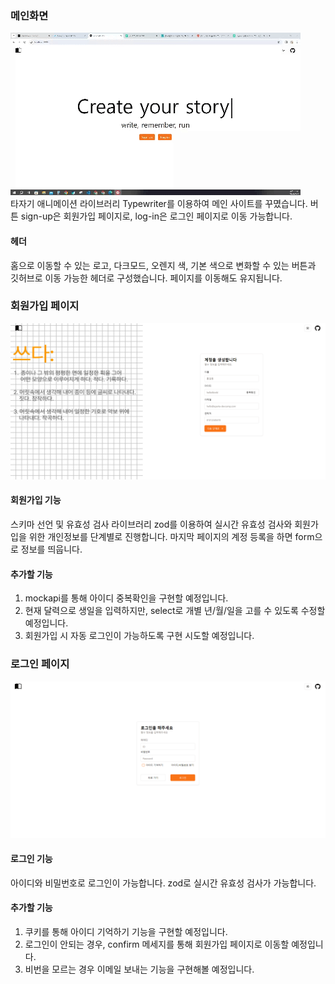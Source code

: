 ### 메인화면

![![alt text](2024-03-08_00_03_56.gif)](public/2024-03-08_00_03_56.gif)
<br>
타자기 애니메이션 라이브러리 Typewriter를 이용하여 메인 사이트를 꾸몄습니다.
버튼 sign-up은 회원가입 페이지로, log-in은 로그인 페이지로 이동 가능합니다.

#### 헤더

홈으로 이동할 수 있는 로고,
다크모드, 오렌지 색, 기본 색으로 변화할 수 있는 버튼과
깃허브로 이동 가능한 헤더로 구성했습니다.
페이지를 이동해도 유지됩니다.

### 회원가입 페이지

![alt text](public/readMeSignUp.png)

#### 회원가입 기능

스키마 선언 및 유효성 검사 라이브러리 zod를 이용하여 실시간 유효성 검사와
회원가입을 위한 개인정보를 단계별로 진행합니다.
마지막 페이지의 계정 등록을 하면 form으로 정보를 띄웁니다.

#### 추가할 기능

1. mockapi를 통해 아이디 중복확인을 구현할 예정입니다.
2. 현재 달력으로 생일을 입력하지만, select로 개별 년/월/일을 고를 수 있도록 수정할 예정입니다.
3. 회원가입 시 자동 로그인이 가능하도록 구현 시도할 예정입니다.

### 로그인 페이지

![alt text](public/readMeLogin.png)

#### 로그인 기능

아이디와 비밀번호로 로그인이 가능합니다.
zod로 실시간 유효성 검사가 가능합니다.

#### 추가할 기능

1. 쿠키를 통해 아이디 기억하기 기능을 구현할 예정입니다.
2. 로그인이 안되는 경우, confirm 메세지를 통해 회원가입 페이지로 이동할 예정입니다.
3. 비번을 모르는 경우 이메일 보내는 기능을 구현해볼 예정입니다.
